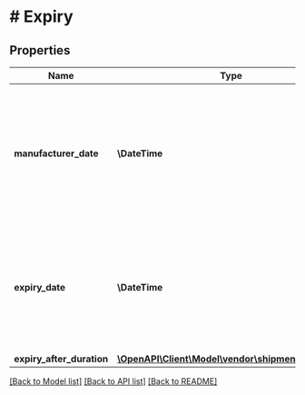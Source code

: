 # # Expiry

## Properties

Name | Type | Description | Notes
------------ | ------------- | ------------- | -------------
**manufacturer_date** | **\DateTime** | Production, packaging or assembly date determined by the manufacturer. Its meaning is determined based on the trade item context. | [optional]
**expiry_date** | **\DateTime** | The date that determines the limit of consumption or use of a product. Its meaning is determined based on the trade item context. | [optional]
**expiry_after_duration** | [**\OpenAPI\Client\Model\vendor\shipments\Duration**](Duration.md) |  | [optional]

[[Back to Model list]](../../README.md#models) [[Back to API list]](../../README.md#endpoints) [[Back to README]](../../README.md)
